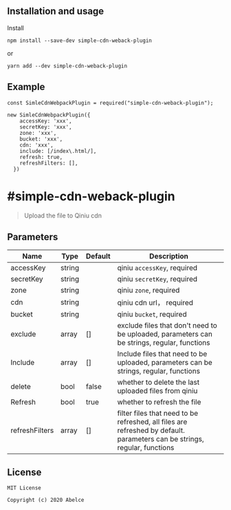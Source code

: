 

##  Installation and usage

Install

```
npm install --save-dev simple-cdn-weback-plugin
```

or

```
yarn add --dev simple-cdn-weback-plugin
```

## Example

```
const SimleCdnWebpackPlugin = required("simple-cdn-weback-plugin");

new SimleCdnWebpackPlugin({
    accessKey: 'xxx',
    secretKey: 'xxx',
    zone: 'xxx',
    bucket: 'xxx',
    cdn: 'xxx',
    include: [/index\.html/],
    refresh: true,
    refreshFilters: [],
  })
```

# #simple-cdn-weback-plugin

> Upload the file to Qiniu cdn

##  Parameters

| Name           | Type   | Default | Description                                                  |
| -------------- | ------ | ------- | ------------------------------------------------------------ |
| accessKey      | string |         | qiniu `accessKey`,  required                                 |
| secretKey      | string |         | qiniu `secretKey`, required                                  |
| zone           | string |         | qiniu `zone`,  required                                      |
| cdn            | string |         | qiniu cdn url， required                                     |
| bucket         | string |         | qiniu `bucket`,  required                                    |
| exclude        | array  | []      | exclude files that don't need to be uploaded, parameters can be strings, regular, functions |
| Include        | array  | []      | Include files that need to be uploaded, parameters can be strings, regular, functions |
| delete         | bool   | false   | whether to delete the last uploaded files from qiniu         |
| Refresh        | bool   | true    | whether to refresh the file                                  |
| refreshFilters | array  | []      | filter files that need to be refreshed, all files are refreshed by default. parameters can be strings, regular, functions |


## License

```
MIT License

Copyright (c) 2020 Abelce
```

